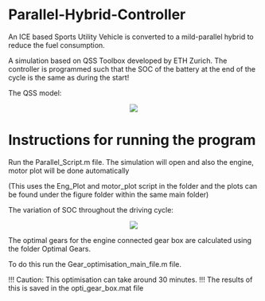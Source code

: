 # Parallel-Hybrid-Controller

An ICE based Sports Utility Vehicle is converted to a mild-parallel hybrid to reduce the fuel consumption.

A simulation based on QSS Toolbox developed by ETH Zurich. The controller is programmed such that the SOC of the battery at the end of the cycle is the same as during the start!

The QSS model:

<p align="center">
<img src="https://rahulrpai.files.wordpress.com/2021/09/parallel_hybrid.jpg">
</p>


# Instructions for running the program
Run the Parallel_Script.m file. The simulation will open and also the engine, motor plot will be done automatically

(This uses the Eng_Plot and motor_plot script in the folder and the plots can be found under the figure folder within the same main folder)



The variation of SOC throughout the driving cycle:

<p align="center">
<img src="https://rahulrpai.files.wordpress.com/2021/09/parallel-soc.png">
</p>


The optimal gears for the engine connected gear box are calculated using the folder Optimal Gears.

To do this run the Gear_optimisation_main_file.m file.


!!! Caution: This optimisation can take around 30 minutes. !!!
The results of this is saved in the opti_gear_box.mat file
